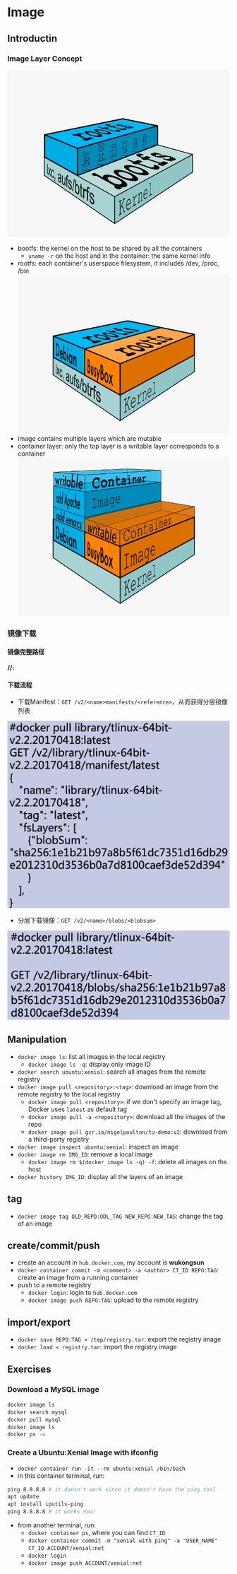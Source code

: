 # Image

## Introductin

### Image Layer Concept

![Image Kernel Architecture](figures/image-kernel-0609074.png)

- bootfs: the kernel on the host to be shared by all the containers
  - `uname -r` on the host and in the container: the same kernel info
- rootfs: each container's userspace filesystem, it includes /dev, /proc, /bin
  ![Multiple Containers upon the same kernel](figures/image-multi-containers-0609074.png) 
- image contains multiple layers which are mutable
- container layer: only the top layer is a writable layer corresponds to a container 
  ![Image Multiple Layer](figures/image-multiple-layers-0609074.png)

### 镜像下载

#### 镜像完整路径

**<registry>/<repository>/<image>:<tag>**

#### 下载流程
- 下载Manifest：`GET /v2/<name>manifests/<reference>`，从而获得分层镜像列表

![image-20200202105710128](figures/image-20200202105710128.png)


- 分层下载镜像：`GET /v2/<name>/blobs/<blobsum>`

![image-20200202105737166](figures/image-20200202105737166.png)



## Manipulation
- `docker image ls`: list all images in the local registry
  - `docker image ls -q`: display only image ID 
- `docker search ubuntu:xenial`: search all images from the remote registry
- `docker image pull <repository>:<tag>`: download an image from the remote registry to the local registry
  - `docker image pull <repository>`: if we don't specify an image tag, Docker uses `latest` as default tag
  - `docker image pull -a <repository>`: download all the images of the repo  
  - `docker image pull gcr.io/nigelpoulton/tu-demo:v2`: download from a third-party registry
- `docker image inspect ubuntu:xenial`: inspect an image
- `docker image rm IMG_ID`: remove a local image
  - `docker image rm $(docker image ls -q) -f`: delete all images on ths host
- `docker history IMG_ID`: display all the layers of an image


## tag
- `docker image tag OLD_REPO:ODL_TAG NEW_REPO:NEW_TAG`: change the tag of an image


## create/commit/push
- create an account in `hub.docker.com`, my account is **wukongsun**
- `docker container commit -m <comment> -a <author> CT_ID REPO:TAG`: create an image from a running container
- push to a remote registry
  - `docker login`: login to `hub.docker.com`
  - `docker image push REPO:TAG`: upload to the remote registry 


## import/export
- `docker save REPO:TAG > /tmp/registry.tar`: export the registry image
- `docker load < registry.tar`: import the registry image

## Exercises

### Download a MySQL image
```bash 
docker image ls
docker search mysql
docker pull mysql
docker image ls
docker ps -a
```

### Create a Ubuntu:Xenial Image with ifconfig
- `docker container run -it --rm ubuntu:xenial /bin/bash`
- in this container terminal, run:
```bash
ping 8.8.8.8 # it doesn't work since it doesn't have the ping tool
apt update
apt install iputils-ping
ping 8.8.8.8 # it works now!
```
- from another terminal, run:
  - `docker container ps`, where you can find `CT_ID`
  - `docker container commit -m "xenial with ping" -a "USER_NAME" CT_ID ACCOUNT/xenial:net`
  - `docker login`
  - `docker image push ACCOUNT/xenial:net`
